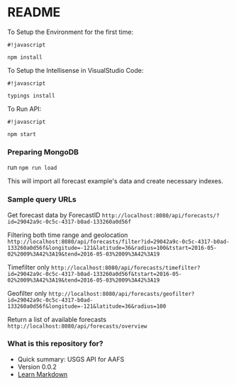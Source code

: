# README #

To Setup the Environment for the first time:
```
#!javascript

npm install
```
To Setup the Intellisense in VisualStudio Code:
```
#!javascript

typings install
```
To Run API:
```
#!javascript

npm start 
```
### Preparing MongoDB
run `npm run load`

This will import all forecast example's data and create necessary indexes.

### Sample query URLs
Get forecast data by ForecastID `http://localhost:8080/api/forecasts/?id=29042a9c-0c5c-4317-b0ad-133260a0d56f`

Filtering both time range and geolocation `http://localhost:8080/api/forecasts/filter?id=29042a9c-0c5c-4317-b0ad-133260a0d56f&longitude=-121&latitude=36&radius=100&tstart=2016-05-02%2009%3A42%3A19&tend=2016-05-03%2009%3A42%3A19`

Timefilter only `http://localhost:8080/api/forecasts/timefilter?id=29042a9c-0c5c-4317-b0ad-133260a0d56f&tstart=2016-05-02%2009%3A42%3A19&tend=2016-05-03%2009%3A42%3A19`

Geofilter only `http://localhost:8080/api/forecasts/geofilter?id=29042a9c-0c5c-4317-b0ad-133260a0d56f&longitude=-121&latitude=36&radius=100`

Return a list of available forecasts `http://localhost:8080/api/forecasts/overview`


### What is this repository for? ###

* Quick summary: USGS API for AAFS
* Version
  0.0.2
* [Learn Markdown](https://bitbucket.org/tutorials/markdowndemo)
